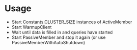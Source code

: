 # Usage

- Start Constants.CLUSTER_SIZE instances of ActiveMember
- Start WarmupClient
- Wait until data is filled in and queries have started
- Start PassiveMember and stop it again (or use PassiveMemberWithAutoShutdown)
